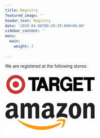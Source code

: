```yaml
---
title: Registry
featured_image: ''
header_text: Registry
date: '2019-04-08T00:20:39.000+00:00'
sidebar_content: ''
menu:
  main:
    weight: 3

---
```

We are registered at the following stores:

<a target="_blank" href="https://www.target.com/gift-registry/giftgiver?registryId=071cca8cf3c94f1fb2236b071853a321&type=WEDDING"><img src="/uploads/target-logo.png" /></a>

<a target="_blank" href="https://www.amazon.com/wedding/tyler-hozie-brooke-wiley-st-louis-september-2019/registry/27KSYS59FON5K"><img src="/uploads/amazon-logo.png" /></a>
